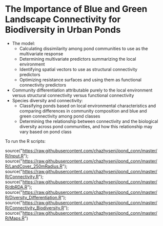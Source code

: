 
# The Importance of Blue and Green Landscape Connectivity for Biodiversity in Urban Ponds
- The model:
  - Calculating dissimilarity among pond communities to use as the multivariate response
  - Determining multivariate predictors summarizing the local environment
  - Identifying spatial vectors to use as structural connectivity predictors
  - Optimizing resistance surfaces and using them as functional connectivity predictors
- Community differentiation attributable purely to the local environment versus structural connectivity versus functional connectivity
- Species diversity and connectivity:
  - Classifying ponds based on local environmental characteristics and comparing differences in community composition and blue and green connectivity among pond classes
  - Determining the relationship between connectivity and the biological diversity across pond communities, and how this relationship may vary based on pond class



To run the R scripts:

source("https://raw.githubusercontent.com/chazhyseni/pond_conn/master/R/Input.R");
source("https://raw.githubusercontent.com/chazhyseni/pond_conn/master/R/LandCover_250mRadius.R");
source("https://raw.githubusercontent.com/chazhyseni/pond_conn/master/R/Connectivity.R");
source("https://raw.githubusercontent.com/chazhyseni/pond_conn/master/R/dbRDA.R");
source("https://raw.githubusercontent.com/chazhyseni/pond_conn/master/R/Diversity_Differentiation.R");
source("https://raw.githubusercontent.com/chazhyseni/pond_conn/master/R/Connectivity_Biodiversity.R");
source("https://raw.githubusercontent.com/chazhyseni/pond_conn/master/R/Maps.R")
